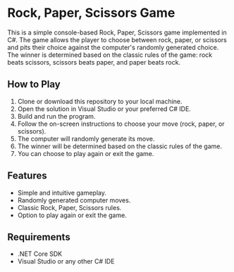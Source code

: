 # Rock, Paper, Scissors Game

This is a simple console-based Rock, Paper, Scissors game implemented in C#. The game allows the player to choose between rock, paper, or scissors and pits their choice against the computer's randomly generated choice. The winner is determined based on the classic rules of the game: rock beats scissors, scissors beats paper, and paper beats rock.

## How to Play

1. Clone or download this repository to your local machine.
2. Open the solution in Visual Studio or your preferred C# IDE.
3. Build and run the program.
4. Follow the on-screen instructions to choose your move (rock, paper, or scissors).
5. The computer will randomly generate its move.
6. The winner will be determined based on the classic rules of the game.
7. You can choose to play again or exit the game.

## Features

- Simple and intuitive gameplay.
- Randomly generated computer moves.
- Classic Rock, Paper, Scissors rules.
- Option to play again or exit the game.

## Requirements

- .NET Core SDK
- Visual Studio or any other C# IDE
